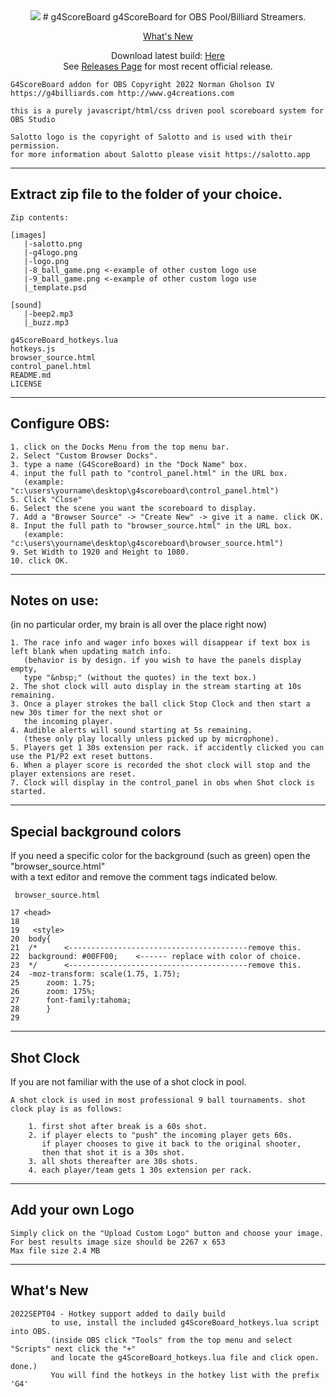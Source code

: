 <div align="center">
<img src ="https://g4billiards.com/coinflip/images/9ball_clipart_stylized_100.png">
# g4ScoreBoard
g4ScoreBoard for OBS Pool/Billiard Streamers. 

[What's New](https://github.com/ngholson/g4ScoreBoard/blob/main/README.md#whats-new)

Download latest build: [Here](https://github.com/ngholson/g4ScoreBoard/archive/refs/tags/v1.5.9.zip)<br>
See [Releases Page](https://github.com/ngholson/g4ScoreBoard/releases) for most recent official release.

</div>

```
G4ScoreBoard addon for OBS Copyright 2022 Norman Gholson IV
https://g4billiards.com http://www.g4creations.com

this is a purely javascript/html/css driven pool scoreboard system for OBS Studio

Salotto logo is the copyright of Salotto and is used with their permission.
for more information about Salotto please visit https://salotto.app
```
-------------------------------------------------------------

## Extract zip file to the folder of your choice.<br>

```
Zip contents:

[images]
   |-salotto.png
   |-g4logo.png
   |-logo.png
   |-8_ball_game.png <-example of other custom logo use
   |-9_ball_game.png <-example of other custom logo use
   |_template.psd

[sound]
   |-beep2.mp3
   |_buzz.mp3
   
g4ScoreBoard_hotkeys.lua
hotkeys.js   
browser_source.html   
control_panel.html
README.md
LICENSE

```
--------------------------------------------------------------

## Configure OBS: 
```
1. click on the Docks Menu from the top menu bar.
2. Select "Custom Browser Docks".
3. type a name (G4ScoreBoard) in the "Dock Name" box.
4. input the full path to "control_panel.html" in the URL box. 
   (example: "c:\users\yourname\desktop\g4scoreboard\control_panel.html")
5. Click "Close"
6. Select the scene you want the scoreboard to display.
7. Add a "Browser Source" -> "Create New" -> give it a name. click OK.
8. Input the full path to "browser_source.html" in the URL box.
   (example: "c:\users\yourname\desktop\g4scoreboard\browser_source.html")
9. Set Width to 1920 and Height to 1080. 
10. click OK. 
```
--------------------------------------------------------------

## Notes on use:  
(in no particular order, my brain is all over the place right now)
```
1. The race info and wager info boxes will disappear if text box is left blank when updating match info.
   (behavior is by design. if you wish to have the panels display empty,
   type "&nbsp;" (without the quotes) in the text box.)
2. The shot clock will auto display in the stream starting at 10s remaining.
3. Once a player strokes the ball click Stop Clock and then start a new 30s timer for the next shot or
   the incoming player.
4. Audible alerts will sound starting at 5s remaining. 
   (these only play locally unless picked up by microphone).
5. Players get 1 30s extension per rack. if accidently clicked you can use the P1/P2 ext reset buttons. 
6. When a player score is recorded the shot clock will stop and the player extensions are reset. 
7. Clock will display in the control_panel in obs when Shot clock is started. 
```	
---------------------------------------------------------------

## Special background colors
If you need a specific color for the background (such as green) open the "browser_source.html" <br>
with a text editor and remove the comment tags indicated below. 

     browser_source.html
	
	17 <head>
	18
	19   <style>
	20 	body{
	21 	/*      <----------------------------------------remove this.
	22	background: #00FF00;	<------ replace with color of choice.
	23	*/      <----------------------------------------remove this.
	24 	-moz-transform: scale(1.75, 1.75);
	25      zoom: 1.75;
	26      zoom: 175%;
	27      font-family:tahoma;
	28      }
	29


--------------------------------------------------------------

## Shot Clock
If you are not familiar with the use of a shot clock in pool.
```
A shot clock is used in most professional 9 ball tournaments. shot clock play is as follows:

	1. first shot after break is a 60s shot. 
	2. if player elects to "push" the incoming player gets 60s. 
	   if player chooses to give it back to the original shooter, 
	   then that shot it is a 30s shot. 
	3. all shots thereafter are 30s shots.
	4. each player/team gets 1 30s extension per rack. 
```	   

---------------------------------------------------------------

## Add your own Logo
```
Simply click on the "Upload Custom Logo" button and choose your image.
For best results image size should be 2267 x 653
Max file size 2.4 MB 

```

---------------------------------------------------------------
## What's New
```
2022SEPT04 - Hotkey support added to daily build
	     to use, install the included g4ScoreBoard_hotkeys.lua script into OBS.
	     (inside OBS click "Tools" from the top menu and select "Scripts" next click the "+"
	     and locate the g4ScoreBoard_hotkeys.lua file and click open. done.) 
	     You will find the hotkeys in the hotkey list with the prefix 'G4'
```
